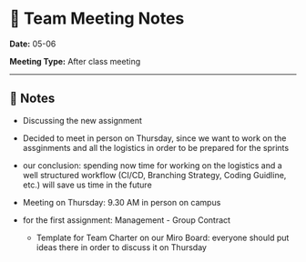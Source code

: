 # 📝 Team Meeting Notes

**Date:** 05-06

**Meeting Type:** After class meeting

---

## 📌 Notes

- Discussing the new assignment
- Decided to meet in person on Thursday, since we want to work on the assginments and all the logistics in order to be prepared for the sprints
- our conclusion: spending now time for working on the logistics and a well structured workflow (CI/CD, Branching Strategy, Coding Guidline, etc.) will save us time in the future
- Meeting on Thursday: 9.30 AM in person on campus

- for the first assignment: Management - Group Contract
  - Template for Team Charter on our Miro Board: everyone should put ideas there in order to discuss it on Thursday